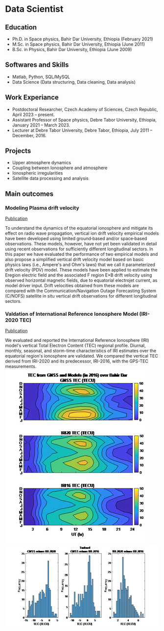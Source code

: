 # Data Scientist

## Education

- Ph.D. in Space physics, Bahir Dar University, Ethiopia (February 2021)
- M.Sc. in Space physics, Bahir Dar University, Ethiopia (June 2011)
- B.Sc. in Physics, Bahir Dar University, Ethiopia (June 2009)

## Softwares and Skills
- Matlab, Python, SQL/MySQL
- Data Science (Data structuring, Data cleaning, Data analysis)

## Work Experiance
- Postdoctoral Researcher, Czech Academy of Sciences, Czech Republic, April 2023 – present.
- Assistant Professor of Space physics, Debre Tabor University, Ethiopia, January 2021 – March 2023.
- Lecturer at Debre Tabor University, Debre Tabor, Ethiopia, July 2011 – December, 2016.

## Projects
- Upper atmosphere dynamics
- Coupling between Ionosphere and atmosphere
- Ionospheric irregularities
- Satellite data processing and analysis

## Main outcomes
### Modeling Plasma drift velocity
[Publication](https://agupubs.onlinelibrary.wiley.com/doi/epdf/10.1029/2019RS006800)

To understand the dynamics of the equatorial ionosphere and mitigate its effect on radio wave propagation, vertical ion drift velocity empirical models have been developed using limited ground‐based and/or space‐based observations. These models, however, have not yet been validated in detail using recent observations for sufficiently different longitudinal sectors. In this paper we have evaluated the performance of two empirical models and also propose a simplified vertical drift velocity model based on basic physics laws (i.e., Ampere's and Ohm's laws) that we call it parameterized drift velocity (PDV) model. These models have been applied to estimate the Eregion electric field and the associated F region E×B drift velocity using observed horizontal magnetic fields, due to equatorial electrojet current, as model driver input. Drift velocities obtained from these models are compared with the Communication/Navigation Outage Forecasting System (C/NOFS) satellite in situ vertical drift observations for different longitudinal sectors.

 

### Valdation of International Reference Ionosphere Model (IRI-2020 TEC)
[Publication](https://www.sciencedirect.com/science/article/pii/S0273117723007913)

We evaluated and reported the International Reference Ionosphere (IRI) model's vertical Total Electron Content (TEC) regional profile. Diurnal, monthly, seasonal, and storm-time characteristics of IRI estimates over the equatorial region's ionosphere are validated. We compared the vertical TEC derived from IRI-2020 and its predecessor, IRI-2016, with the GPS-TEC measurements.
![IRI-2020 TEC](Contour.png) ![IRI-2020 TEC](Histogram.png)
